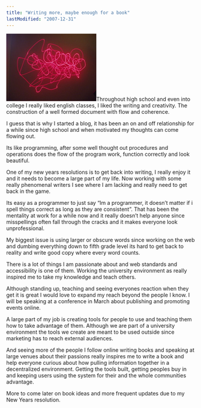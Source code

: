 ```yaml
---
title: "Writing more, maybe enough for a book"
lastModified: "2007-12-31"
---
```


[![A Mess](/images/2143963192_da7543bfd1_m.jpg)](http://www.flickr.com/photos/dorkstyle/2143963192/ "A Mess by Dorkstyle, on Flickr")Throughout high school and even into college I really liked english classes, I liked the writing and creativity. The construction of a well formed document with flow and coherence.

I guess that is why I started a blog, it has been an on and off relationship for a while since high school and when motivated my thoughts can come flowing out.

Its like programming, after some well thought out procedures and operations does the flow of the program work, function correctly and look beautiful.

One of my new years resolutions is to get back into writing, I really enjoy it and it needs to become a large part of my life. Now working with some really phenomenal writers I see where I am lacking and really need to get back in the game.

Its easy as a programmer to just say “Im a programmer, it doesn’t matter if i spell things correct as long as they are consistent”. That has been the mentality at work for a while now and it really doesn’t help anyone since misspellings often fall through the cracks and it makes everyone look unprofessional.

My biggest issue is using larger or obscure words since working on the web and dumbing everything down to fifth grade level its hard to get back to reality and write good copy where every word counts.

There is a lot of things I am passionate about and web standards and accessibility is one of them. Working the university environment as really inspired me to take my knowledge and teach others.

Although standing up, teaching and seeing everyones reaction when they get it is great I would love to expand my reach beyond the people I know. I will be speaking at a conference in March about publishing and promoting events online.

A large part of my job is creating tools for people to use and teaching them how to take advantage of them. Although we are part of a university environment the tools we create are meant to be used outside since marketing has to reach external audiences.

And seeing more of the people I follow online writing books and speaking at large venues about their passions really inspires me to write a book and help everyone curious about how pulling information together in a decentralized environment. Getting the tools built, getting peoples buy in and keeping users using the system for their and the whole communities advantage.

More to come later on book ideas and more frequent updates due to my New Years resolution.
